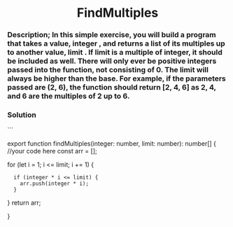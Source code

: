<h1 align="center">
FindMultiples
</h1>
<h3 align="left">
Description;
In this simple exercise, you will build a program that takes a value, integer , and returns a list of its multiples up to another value, limit . If limit is a multiple of integer, it should be included as well. There will only ever be positive integers passed into the function, not consisting of 0. The limit will always be higher than the base. For example, if the parameters passed are (2, 6), the function should return [2, 4, 6] as 2, 4, and 6 are the multiples of 2 up to 6.
</h3>

<h3 align="left">
Solution 
</h3>
```

export function findMultiples(integer: number, limit: number): number[] {
  //your code here
     const arr = [];
  
  for (let i = 1; i <= limit; i += 1) {
    
      if (integer * i <= limit) {
        arr.push(integer * i);
      }
  }
  return arr;

}

```